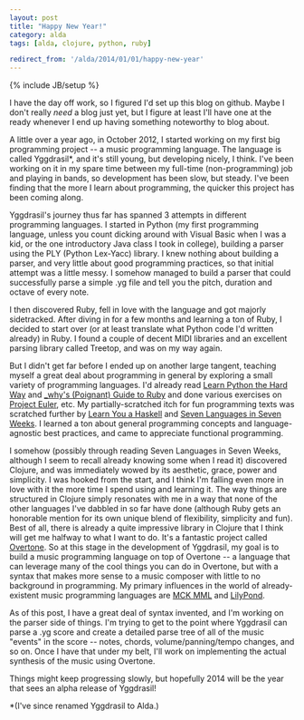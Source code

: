 ```yaml
---
layout: post
title: "Happy New Year!"
category: alda
tags: [alda, clojure, python, ruby]

redirect_from: '/alda/2014/01/01/happy-new-year'
---
```

{% include JB/setup %}

I have the day off work, so I figured I'd set up this blog on github. Maybe I don't really *need* a blog just yet, but I figure at least I'll have one at the ready whenever I end up having something noteworthy to blog about.

A little over a year ago, in October 2012, I started working on my first big programming project -- a music programming language. The language is called Yggdrasil\*, and it's still young, but developing nicely, I think. I've been working on it in my spare time between my full-time (non-programming) job and playing in bands, so development has been slow, but steady. I've been finding that the more I learn about programming, the quicker this project has been coming along.

Yggdrasil's journey thus far has spanned 3 attempts in different programming languages. I started in Python (my first programming language, unless you count dicking around with Visual Basic when I was a kid, or the one introductory Java class I took in college), building a parser using the PLY (Python Lex-Yacc) library. I knew nothing about building a parser, and very little about good programming practices, so that initial attempt was a little messy. I somehow managed to build a parser that could successfully parse a simple .yg file and tell you the pitch, duration and octave of every note.

I then discovered Ruby, fell in love with the language and got majorly sidetracked. After diving in for a few months and learning a ton of Ruby, I decided to start over (or at least translate what Python code I'd written already) in Ruby. I found a couple of decent MIDI libraries and an excellent parsing library called Treetop, and was on my way again.

But I didn't get far before I ended up on another large tangent, teaching myself a great deal about programming in general by exploring a small variety of programming languages. I'd already read [Learn Python the Hard Way][lpthw] and [\_why's (Poignant) Guide to Ruby][wpgtr] and done various exercises on [Project Euler][euler], etc. My partially-scratched itch for fun programming texts was scratched further by [Learn You a Haskell][lyah] and [Seven Languages in Seven Weeks][7li7w]. I learned a ton about general programming concepts and language-agnostic best practices, and came to appreciate functional programming.

I somehow (possibly through reading Seven Languages in Seven Weeks, although I seem to recall already knowing some when I read it) discovered Clojure, and was immediately wowed by its aesthetic, grace, power and simplicity. I was hooked from the start, and I think I'm falling even more in love with it the more time I spend using and learning it. The way things are structured in Clojure simply resonates with me in a way that none of the other languages I've dabbled in so far have done (although Ruby gets an honorable mention for its own unique blend of flexibility, simplicity and fun). Best of all, there is already a quite impressive library in Clojure that I think will get me halfway to what I want to do. It's a fantastic project called [Overtone][overtone]. So at this stage in the development of Yggdrasil, my goal is to build a music programming language on top of Overtone -- a language that can leverage many of the cool things you can do in Overtone, but with a syntax that makes more sense to a music composer with little to no background in programming. My primary influences in the world of already-existent music programming languages are [MCK MML][mml] and [LilyPond][lilypond]. 

As of this post, I have a great deal of syntax invented, and I'm working on the parser side of things. I'm trying to get to the point where Yggdrasil can parse a .yg score and create a detailed parse tree of all of the music "events" in the score -- notes, chords, volume/panning/tempo changes, and so on. Once I have that under my belt, I'll work on implementing the actual synthesis of the music using Overtone.

Things might keep progressing slowly, but hopefully 2014 will be the year that sees an alpha release of Yggdrasil!

[lpthw]: http://learnpythonthehardway.org
[wpgtr]: http://mislav.uniqpath.com/poignant-guide
[euler]: http://www.projecteuler.net
[lyah]: http://learnyouahaskell.com
[7li7w]: http://pragprog.com/book/btlang/seven-languages-in-seven-weeks
[overtone]: http://overtone.github.io
[mml]: http://www.nullsleep.com/treasure/mck_guide
[lilypond]: http://www.lilypond.org

\*(I've since renamed Yggdrasil to Alda.)
